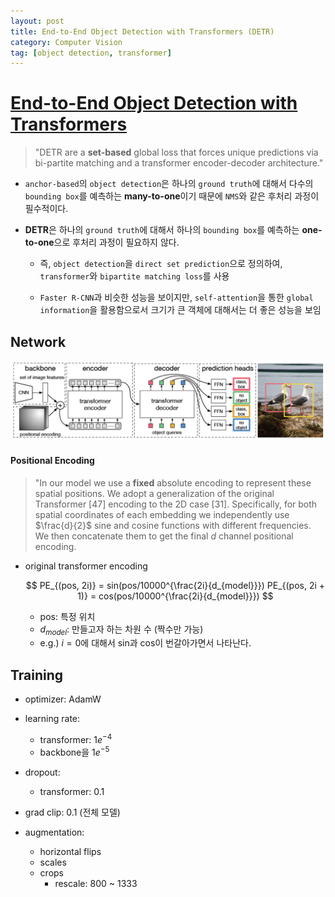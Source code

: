 ```yaml
---
layout: post
title: End-to-End Object Detection with Transformers (DETR)
category: Computer Vision
tag: [object detection, transformer]
---
```


# [End-to-End Object Detection with Transformers](https://arxiv.org/abs/2005.12872)

> "DETR are a **set-based** global loss that forces unique predictions via bi-partite matching and a transformer encoder-decoder architecture."

- `anchor-based`의 `object detection`은 하나의 `ground truth`에 대해서 다수의 `bounding box`를 예측하는 **many-to-one**이기 때문에 `NMS`와 같은 후처리 과정이 필수적이다. 

- **DETR**은 하나의 `ground truth`에 대해서 하나의 `bounding box`를 예측하는 **one-to-one**으로 후처리 과정이 필요하지 않다. 

    - 즉, `object detection`을 `direct set prediction`으로 정의하여, `transformer`와 `bipartite matching loss`를 사용

    - `Faster R-CNN`과 비슷한 성능을 보이지만, `self-attention`을 통한 `global information`을 활용함으로서 크기가 큰 객체에 대해서는 더 좋은 성능을 보임


## Network

<img src='/assets/computer_vision/papers/detr/detr_net.png'>

#### Positional Encoding
> "In our model we use a **fixed** absolute encoding to represent these spatial positions. We adopt a generalization of the original Transformer [47] encoding to the 2D case [31]. Specifically, for both spatial coordinates of each embedding we independently use $\frac{d}{2}$ sine and cosine functions with different frequencies. We then concatenate them to get the final $d$ channel positional encoding.

* original transformer encoding

    $$
    PE_{(pos, 2i)} = sin(pos/10000^{\frac{2i}{d_{model}}})
    PE_{(pos, 2i + 1)} = cos(pos/10000^{\frac{2i}{d_{model}}})
    $$

    - pos: 특정 위치
    - $d_{model}$: 만들고자 하는 차원 수 (짝수만 가능)
    - e.g.) $i = 0$에 대해서 sin과 cos이 번갈아가면서 나타난다.





## Training

- optimizer: AdamW
- learning rate: 
    - transformer: $1e^{-4}$
    - backbone을 $1e^{-5}$
- dropout: 
    - transformer: 0.1
- grad clip: 0.1 (전체 모델)

- augmentation: 
    - horizontal flips
    - scales
    - crops
        - rescale: 800 ~ 1333
